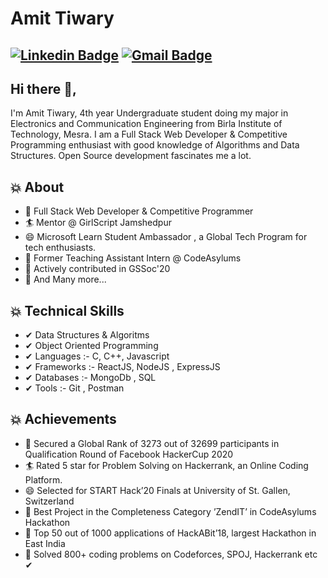# Amit Tiwary
[![Linkedin Badge](https://img.shields.io/badge/-AmitTiwary-blue?style=social&logo=Linkedin&logoColor=blue&link=https://www.linkedin.com/in/akt114/)](https://www.linkedin.com/in/akt114/) 
[![Gmail Badge](https://img.shields.io/badge/-GMail-c14438?style=social&logo=Gmail&logoColor=red&link=mailto:amittiwary710@gmail.com)](mailto:amittiwary710@gmail.com)
---
## Hi there 👋,           
I'm Amit Tiwary, 4th year Undergraduate student  doing my major in Electronics and Communication Engineering from Birla Institute of Technology, Mesra. 
I am a Full Stack Web Developer & Competitive Programming enthusiast with good knowledge of Algorithms and Data Structures. Open Source development fascinates me a lot.


## 💥 About
- 🤠  Full Stack Web Developer & Competitive Programmer
- 🏄‍ Mentor @ GirlScript Jamshedpur
- 😄  Microsoft Learn Student Ambassador , a Global Tech Program for tech enthusiasts.
- 🔭  Former Teaching Assistant Intern @ CodeAsylums
- 🌱 Actively contributed in GSSoc'20
- 👯 And Many more...
## 💥 Technical Skills
- ✔  Data Structures & Algoritms
- ✔  Object Oriented Programming
- ✔  Languages :- C, C++, Javascript
- ✔ Frameworks :- ReactJS, NodeJS , ExpressJS
- ✔  Databases :- MongoDb , SQL
- ✔  Tools :- Git , Postman

## 💥 Achievements
- 🤠  Secured a Global Rank of 3273 out of 32699 participants in Qualification Round of Facebook HackerCup 2020
- 🏄‍ Rated 5 star for Problem Solving on Hackerrank, an Online Coding Platform.
- 😄  Selected for START Hack’20 Finals at University of St. Gallen, Switzerland
- 🔭  Best Project in the Completeness Category ’ZendIT’ in CodeAsylums Hackathon
- 🌱  Top 50 out of 1000 applications of HackABit’18, largest Hackathon in East India
- 👯  Solved 800+ coding problems on Codeforces, SPOJ, Hackerrank etc ✔



